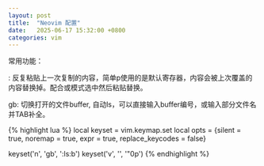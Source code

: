 ```yaml
---
layout: post
title:  "Neovim 配置"
date:   2025-06-17 15:32:00 +0800
categories: vim
---
```


常用功能：

<C-p>: 反复粘贴上一次复制的内容，简单p使用的是默认寄存器，内容会被上次覆盖的内容替换掉。配合<C-v>或<Shift-v>模式选中然后<C-p>粘贴替换。

gb: 切换打开的文件buffer, 自动ls，可以直接输入buffer编号，或输入部分文件名并TAB补全。

{% highlight lua %}
  local keyset = vim.keymap.set
  local opts = {silent = true, noremap = true, expr = true, replace_keycodes = false}

  keyset('n', 'gb', ':ls<CR>:b<Space>')
  keyset('v', '<C-p>', '"0p')
{% endhighlight %}

